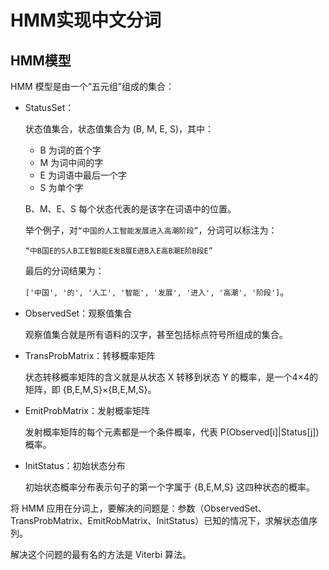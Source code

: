# HMM实现中文分词

## HMM模型
HMM 模型是由一个“五元组”组成的集合：
- StatusSet：
    
    状态值集合，状态值集合为 (B, M, E, S)，其中：
    - B 为词的首个字
    - M 为词中间的字
    - E 为词语中最后一个字
    - S 为单个字
    
    B、M、E、S 每个状态代表的是该字在词语中的位置。

    举个例子，对```“中国的人工智能发展进入高潮阶段”```，分词可以标注为：
    
    ```“中B国E的S人B工E智B能E发B展E进B入E高B潮E阶B段E”```
    
    最后的分词结果为：
    
    ```['中国', '的', '人工', '智能', '发展', '进入', '高潮', '阶段']```。

- ObservedSet：观察值集合

    观察值集合就是所有语料的汉字，甚至包括标点符号所组成的集合。
- TransProbMatrix：转移概率矩阵

    状态转移概率矩阵的含义就是从状态 X 转移到状态 Y 的概率，是一个4×4的矩阵，即 {B,E,M,S}×{B,E,M,S}。
- EmitProbMatrix：发射概率矩阵

    发射概率矩阵的每个元素都是一个条件概率，代表 P(Observed[i]|Status[j]) 概率。
- InitStatus：初始状态分布

    初始状态概率分布表示句子的第一个字属于 {B,E,M,S} 这四种状态的概率。

将 HMM 应用在分词上，要解决的问题是：参数（ObservedSet、TransProbMatrix、EmitRobMatrix、InitStatus）已知的情况下，求解状态值序列。

解决这个问题的最有名的方法是 Viterbi 算法。
